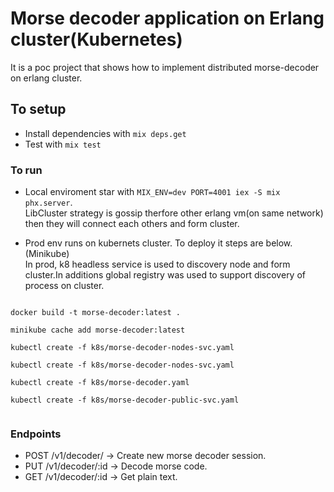 # Morse decoder application on Erlang cluster(Kubernetes)

It is a poc project that shows how to implement distributed morse-decoder on erlang cluster.

## To setup
  * Install dependencies with `mix deps.get`
  * Test with  `mix test`

### To run 
 * Local enviroment star with `MIX_ENV=dev PORT=4001 iex -S mix phx.server`.
 <br> LibCluster strategy is gossip therfore other erlang vm(on same network) then they will connect each others and form cluster.
 
 * Prod env runs on kubernets cluster. To deploy it steps are below. (Minikube)
  <br> In prod, k8 headless service is used to discovery node and form cluster.In additions global registry was used to support discovery of process on cluster. 
 ```
 
 docker build -t morse-decoder:latest .

 minikube cache add morse-decoder:latest 

 kubectl create -f k8s/morse-decoder-nodes-svc.yaml 

 kubectl create -f k8s/morse-decoder-nodes-svc.yaml 

 kubectl create -f k8s/morse-decoder.yaml 

 kubectl create -f k8s/morse-decoder-public-svc.yaml
    
```
### Endpoints
* POST  /v1/decoder/                                       -> Create new morse decoder session.
* PUT   /v1/decoder/:id                                    -> Decode morse code.
* GET   /v1/decoder/:id                                    -> Get plain text.
 
